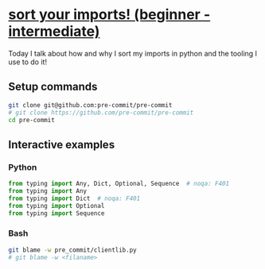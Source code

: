 # [sort your imports! (beginner - intermediate)](https://youtu.be/Sjor8PZXnaw)

Today I talk about how and why I sort my imports in python and the tooling I use to do it!

## Setup commands

```bash
git clone git@github.com:pre-commit/pre-commit
# git clone https://github.com/pre-commit/pre-commit
cd pre-commit
```

## Interactive examples

### Python

```python
from typing import Any, Dict, Optional, Sequence  # noqa: F401
from typing import Any
from typing import Dict  # noqa: F401
from typing import Optional
from typing import Sequence
```

### Bash

```bash
git blame -w pre_commit/clientlib.py
# git blame -w <filaname>
```
